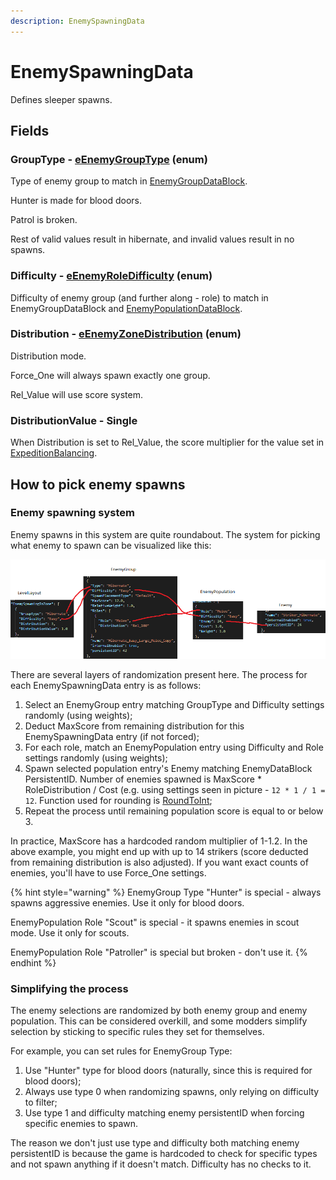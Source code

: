 ```yaml
---
description: EnemySpawningData
---
```


# EnemySpawningData

Defines sleeper spawns.

## Fields

### GroupType - [eEnemyGroupType](../enum-types.md#eenemygrouptype) (enum)

Type of enemy group to match in [EnemyGroupDataBlock](../datablocks/enemygroup.md).

Hunter is made for blood doors.

Patrol is broken.

Rest of valid values result in hibernate, and invalid values result in no spawns.

### Difficulty - [eEnemyRoleDifficulty](../enum-types.md#eenemyroledifficulty) (enum)

Difficulty of enemy group (and further along - role) to match in EnemyGroupDataBlock and [EnemyPopulationDataBlock](../datablocks/enemypopulation.md).

### Distribution - [eEnemyZoneDistribution](../enum-types.md#eenemyzonedistribution) (enum)

Distribution mode.

Force\_One will always spawn exactly one group.

Rel\_Value will use score system.

### DistributionValue - Single

When Distribution is set to Rel\_Value, the score multiplier for the value set in [ExpeditionBalancing](../datablocks/expeditionbalance.md).

## How to pick enemy spawns

### Enemy spawning system

Enemy spawns in this system are quite roundabout. The system for picking what enemy to spawn can be visualized like this:

![The process for picking what sleepers to spawn.](<../../.gitbook/assets/image (2) (1).png>)

There are several layers of randomization present here. The process for each EnemySpawningData entry is as follows:

1. Select an EnemyGroup entry matching GroupType and Difficulty settings randomly (using weights);
2. Deduct MaxScore from remaining distribution for this EnemySpawningData entry (if not forced);
3. For each role, match an EnemyPopulation entry using Difficulty and Role settings randomly (using weights);
4. Spawn selected population entry's Enemy matching EnemyDataBlock PersistentID. Number of enemies spawned is MaxScore \* RoleDistribution / Cost (e.g. using settings seen in picture - `12 * 1 / 1 = 12`. Function used for rounding is [RoundToInt](https://docs.unity3d.com/ScriptReference/Mathf.RoundToInt.html);
5. Repeat the process until remaining population score is equal to or below 3.

In practice, MaxScore has a hardcoded random multiplier of 1-1.2. In the above example, you might end up with up to 14 strikers (score deducted from remaining distribution is also adjusted). If you want exact counts of enemies, you'll have to use Force\_One settings.

{% hint style="warning" %}
EnemyGroup Type "Hunter" is special - always spawns aggressive enemies. Use it only for blood doors.

EnemyPopulation Role "Scout" is special - it spawns enemies in scout mode. Use it only for scouts.

EnemyPopulation Role "Patroller" is special but broken - don't use it.
{% endhint %}

### Simplifying the process

The enemy selections are randomized by both enemy group and enemy population. This can be considered overkill, and some modders simplify selection by sticking to specific rules they set for themselves.

For example, you can set rules for EnemyGroup Type:

1. Use "Hunter" type for blood doors (naturally, since this is required for blood doors);
2. Always use type 0 when randomizing spawns, only relying on difficulty to filter;
3. Use type 1 and difficulty matching enemy persistentID when forcing specific enemies to spawn.

The reason we don't just use type and difficulty both matching enemy persistentID is because the game is hardcoded to check for specific types and not spawn anything if it doesn't match. Difficulty has no checks to it.
